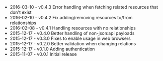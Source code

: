  - 2016-03-10 - v0.4.3 Error handling when fetching related resources that don't exist
 - 2016-02-10 - v0.4.2 Fix adding/removing resources to/from relationships
 - 2016-02-08 - v0.4.1 Handling resources with no relationships
 - 2015-12-17 - v0.4.0 Better handling of non-json:api payloads
 - 2015-12-17 - v0.3.0 Fixes to enable usage in web browsers
 - 2015-12-17 - v0.2.0 Better validation when changing relations
 - 2015-12-17 - v0.1.0 Adding authentication
 - 2015-11-07 - v0.0.1 Initial release
